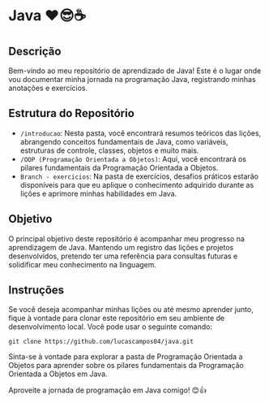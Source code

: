 # Java ❤😎☕

## Descrição
Bem-vindo ao meu repositório de aprendizado de Java! Este é o lugar onde vou documentar minha jornada na programação Java, registrando minhas anotações e exercícios.

## Estrutura do Repositório
- `/introducao`: Nesta pasta, você encontrará resumos teóricos das lições, abrangendo conceitos fundamentais de Java, como variáveis, estruturas de controle, classes, objetos e muito mais.
- `/OOP (Programação Orientada a Objetos)`: Aqui, você encontrará os pilares fundamentais da Programação Orientada a Objetos.
- `Branch - exercicios`: Na pasta de exercícios, desafios práticos estarão disponíveis para que eu aplique o conhecimento adquirido durante as lições e aprimore minhas habilidades em Java.

## Objetivo
O principal objetivo deste repositório é acompanhar meu progresso na aprendizagem de Java. Mantendo um registro das lições e projetos desenvolvidos, pretendo ter uma referência para consultas futuras e solidificar meu conhecimento na linguagem.

## Instruções
Se você deseja acompanhar minhas lições ou até mesmo aprender junto, fique à vontade para clonar este repositório em seu ambiente de desenvolvimento local. Você pode usar o seguinte comando:

```
git clone https://github.com/lucascampos04/java.git
```

Sinta-se à vontade para explorar a pasta de Programação Orientada a Objetos para aprender sobre os pilares fundamentais da Programação Orientada a Objetos em Java.

Aproveite a jornada de programação em Java comigo! 😊👍
